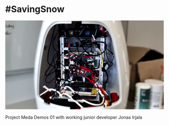 # \#SavingSnow

![snow_back_1080.jpg](../images/snow_back_1080.jpg)

Project Meda Demos 01 with working junior developer Jonas Irjala